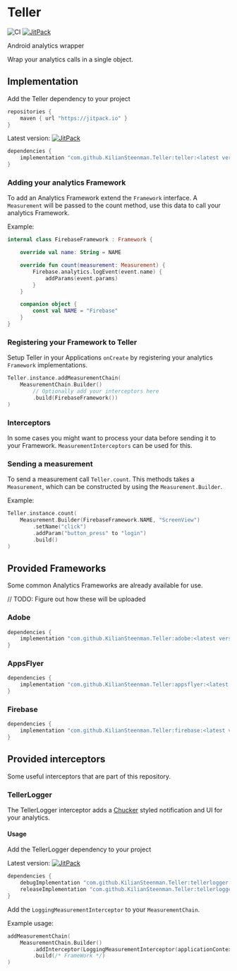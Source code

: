 # Teller

![CI](https://github.com/KilianSteenman/Teller/workflows/Android%20CI/badge.svg?branch=master)
[![JitPack](https://jitpack.io/v/KilianSteenman/Teller.svg)](https://jitpack.io/#KilianSteenman/Teller)

Android analytics wrapper

Wrap your analytics calls in a single object.

## Implementation

Add the Teller dependency to your project

```groovy
repositories {
    maven { url "https://jitpack.io" }
}
```

Latest
version: [![JitPack](https://jitpack.io/v/KilianSteenman/Teller.svg)](https://jitpack.io/#KilianSteenman/Teller)

```groovy
dependencies {
    implementation "com.github.KilianSteenman.Teller:teller:<latest version>"
}
```

### Adding your analytics Framework

To add an Analytics Framework extend the `Framework` interface. A `Measurement` will be passed to
the count method, use this data to call your analytics Framework.

Example:

```kotlin
internal class FirebaseFramework : Framework {

    override val name: String = NAME

    override fun count(measurement: Measurement) {
        Firebase.analytics.logEvent(event.name) {
            addParams(event.params)
        }
    }

    companion object {
        const val NAME = "Firebase"
    }
}
```

### Registering your Framework to Teller

Setup Teller in your Applications `onCreate` by registering your analytics `Framework`
implementations.

```kotlin
Teller.instance.addMeasurementChain(
    MeasurementChain.Builder()
        // Optionally add your interceptors here    
        .build(FirebaseFramework())
)
```

### Interceptors

In some cases you might want to process your data before sending it to your Framework.
`MeasurementInterceptors` can be used for this.

### Sending a measurement

To send a measurement call `Teller.count`. This methods takes a `Measurement`, which can be
constructed by using the `Measurement.Builder`.

Example:

```kotlin
Teller.instance.count(
    Measurement.Builder(FirebaseFramework.NAME, "ScreenView")
        .setName("click")
        .addParam("button_press" to "login")
        .build()
)
```

## Provided Frameworks

Some common Analytics Frameworks are already available for use.

// TODO: Figure out how these will be uploaded

### Adobe

```groovy
dependencies {
    implementation "com.github.KilianSteenman.Teller:adobe:<latest version>"
}
```

### AppsFlyer

```groovy
dependencies {
    implementation "com.github.KilianSteenman.Teller:appsflyer:<latest version>"
}
```

### Firebase

```groovy
dependencies {
    implementation "com.github.KilianSteenman.Teller:firebase:<latest version>"
}
```

## Provided interceptors

Some useful interceptors that are part of this repository.

### TellerLogger

The TellerLogger interceptor adds a [Chucker](https://github.com/ChuckerTeam/chucker) styled
notification and UI for your analytics.

#### Usage

Add the TellerLogger dependency to your project

Latest
version: [![JitPack](https://jitpack.io/v/KilianSteenman/Teller.svg)](https://jitpack.io/#KilianSteenman/Teller)

```groovy
dependencies {
    debugImplementation "com.github.KilianSteenman.Teller:tellerlogger:<latest version>"
    releaseImplementation "com.github.KilianSteenman.Teller:tellerlogger-noop:<latest version>"
}
```

Add the `LoggingMeasurementInterceptor` to your `MeasurementChain`.

Example usage:

```kotlin
addMeasurementChain(
    MeasurementChain.Builder()
        .addInterceptor(LoggingMeasurementInterceptor(applicationContext))
        .build(/* FrameWork */)
)
```
